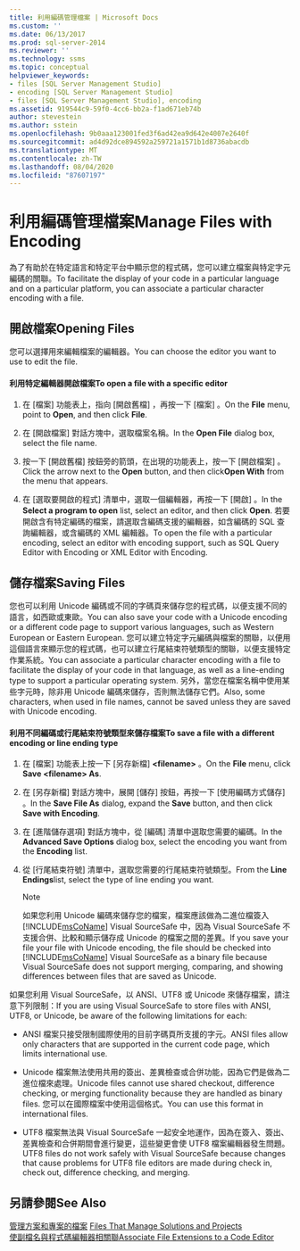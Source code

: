 ```yaml
---
title: 利用編碼管理檔案 | Microsoft Docs
ms.custom: ''
ms.date: 06/13/2017
ms.prod: sql-server-2014
ms.reviewer: ''
ms.technology: ssms
ms.topic: conceptual
helpviewer_keywords:
- files [SQL Server Management Studio]
- encoding [SQL Server Management Studio]
- files [SQL Server Management Studio], encoding
ms.assetid: 919544c9-59f0-4cc6-bb2a-f1ad671eb74b
author: stevestein
ms.author: sstein
ms.openlocfilehash: 9b0aaa123001fed3f6ad42ea9d642e4007e2640f
ms.sourcegitcommit: ad4d92dce894592a259721a1571b1d8736abacdb
ms.translationtype: MT
ms.contentlocale: zh-TW
ms.lasthandoff: 08/04/2020
ms.locfileid: "87607197"
---
```

# <a name="manage-files-with-encoding"></a><span data-ttu-id="6f709-102">利用編碼管理檔案</span><span class="sxs-lookup"><span data-stu-id="6f709-102">Manage Files with Encoding</span></span>
  <span data-ttu-id="6f709-103">為了有助於在特定語言和特定平台中顯示您的程式碼，您可以建立檔案與特定字元編碼的關聯。</span><span class="sxs-lookup"><span data-stu-id="6f709-103">To facilitate the display of your code in a particular language and on a particular platform, you can associate a particular character encoding with a file.</span></span>  
  
## <a name="opening-files"></a><span data-ttu-id="6f709-104">開啟檔案</span><span class="sxs-lookup"><span data-stu-id="6f709-104">Opening Files</span></span>  
 <span data-ttu-id="6f709-105">您可以選擇用來編輯檔案的編輯器。</span><span class="sxs-lookup"><span data-stu-id="6f709-105">You can choose the editor you want to use to edit the file.</span></span>  
  
#### <a name="to-open-a-file-with-a-specific-editor"></a><span data-ttu-id="6f709-106">利用特定編輯器開啟檔案</span><span class="sxs-lookup"><span data-stu-id="6f709-106">To open a file with a specific editor</span></span>  
  
1.  <span data-ttu-id="6f709-107">在 [檔案]  功能表上，指向 [開啟舊檔]  ，再按一下 [檔案]  。</span><span class="sxs-lookup"><span data-stu-id="6f709-107">On the **File** menu, point to **Open**, and then click **File**.</span></span>  
  
2.  <span data-ttu-id="6f709-108">在 [開啟檔案]  對話方塊中，選取檔案名稱。</span><span class="sxs-lookup"><span data-stu-id="6f709-108">In the **Open File** dialog box, select the file name.</span></span>  
  
3.  <span data-ttu-id="6f709-109">按一下 [開啟舊檔]  按鈕旁的箭頭，在出現的功能表上，按一下 [開啟檔案]  。</span><span class="sxs-lookup"><span data-stu-id="6f709-109">Click the arrow next to the **Open** button, and then click**Open With** from the menu that appears.</span></span>  
  
4.  <span data-ttu-id="6f709-110">在 [選取要開啟的程式]  清單中，選取一個編輯器，再按一下 [開啟]  。</span><span class="sxs-lookup"><span data-stu-id="6f709-110">In the **Select a program to open** list, select an editor, and then click **Open**.</span></span> <span data-ttu-id="6f709-111">若要開啟含有特定編碼的檔案，請選取含編碼支援的編輯器，如含編碼的 SQL 查詢編輯器，或含編碼的 XML 編輯器。</span><span class="sxs-lookup"><span data-stu-id="6f709-111">To open the file with a particular encoding, select an editor with encoding support, such as SQL Query Editor with Encoding or XML Editor with Encoding.</span></span>  
  
## <a name="saving-files"></a><span data-ttu-id="6f709-112">儲存檔案</span><span class="sxs-lookup"><span data-stu-id="6f709-112">Saving Files</span></span>  
 <span data-ttu-id="6f709-113">您也可以利用 Unicode 編碼或不同的字碼頁來儲存您的程式碼，以便支援不同的語言，如西歐或東歐。</span><span class="sxs-lookup"><span data-stu-id="6f709-113">You can also save your code with a Unicode encoding or a different code page to support various languages, such as Western European or Eastern European.</span></span> <span data-ttu-id="6f709-114">您可以建立特定字元編碼與檔案的關聯，以便用這個語言來顯示您的程式碼，也可以建立行尾結束符號類型的關聯，以便支援特定作業系統。</span><span class="sxs-lookup"><span data-stu-id="6f709-114">You can associate a particular character encoding with a file to facilitate the display of your code in that language, as well as a line-ending type to support a particular operating system.</span></span> <span data-ttu-id="6f709-115">另外，當您在檔案名稱中使用某些字元時，除非用 Unicode 編碼來儲存，否則無法儲存它們。</span><span class="sxs-lookup"><span data-stu-id="6f709-115">Also, some characters, when used in file names, cannot be saved unless they are saved with Unicode encoding.</span></span>  
  
#### <a name="to-save-a-file-with-a-different-encoding-or-line-ending-type"></a><span data-ttu-id="6f709-116">利用不同編碼或行尾結束符號類型來儲存檔案</span><span class="sxs-lookup"><span data-stu-id="6f709-116">To save a file with a different encoding or line ending type</span></span>  
  
1.  <span data-ttu-id="6f709-117">在 [檔案]  功能表上按一下 [另存新檔] **\<filename>** 。</span><span class="sxs-lookup"><span data-stu-id="6f709-117">On the **File** menu, click **Save \<filename> As**.</span></span>  
  
2.  <span data-ttu-id="6f709-118">在 [另存新檔]  對話方塊中，展開 [儲存]  按鈕，再按一下 [使用編碼方式儲存]  。</span><span class="sxs-lookup"><span data-stu-id="6f709-118">In the **Save File As** dialog, expand the **Save** button, and then click **Save with Encoding**.</span></span>  
  
3.  <span data-ttu-id="6f709-119">在 [進階儲存選項]  對話方塊中，從 [編碼]  清單中選取您需要的編碼。</span><span class="sxs-lookup"><span data-stu-id="6f709-119">In the **Advanced Save Options** dialog box, select the encoding you want from the **Encoding** list.</span></span>  
  
4.  <span data-ttu-id="6f709-120">從 [行尾結束符號]  清單中，選取您需要的行尾結束符號類型。</span><span class="sxs-lookup"><span data-stu-id="6f709-120">From the **Line Endings**list, select the type of line ending you want.</span></span>  
  
    > [!NOTE]  
    >  <span data-ttu-id="6f709-121">如果您利用 Unicode 編碼來儲存您的檔案，檔案應該做為二進位檔簽入 [!INCLUDE[msCoName](../../includes/msconame-md.md)] Visual SourceSafe 中，因為 Visual SourceSafe 不支援合併、比較和顯示儲存成 Unicode 的檔案之間的差異。</span><span class="sxs-lookup"><span data-stu-id="6f709-121">If you save your file your file with Unicode encoding, the file should be checked into [!INCLUDE[msCoName](../../includes/msconame-md.md)] Visual SourceSafe as a binary file because Visual SourceSafe does not support merging, comparing, and showing differences between files that are saved as Unicode.</span></span>  
  
 <span data-ttu-id="6f709-122">如果您利用 Visual SourceSafe，以 ANSI、UTF8 或 Unicode 來儲存檔案，請注意下列限制：</span><span class="sxs-lookup"><span data-stu-id="6f709-122">If you are using Visual SourceSafe to store files with ANSI, UTF8, or Unicode, be aware of the following limitations for each:</span></span>  
  
-   <span data-ttu-id="6f709-123">ANSI 檔案只接受限制國際使用的目前字碼頁所支援的字元。</span><span class="sxs-lookup"><span data-stu-id="6f709-123">ANSI files allow only characters that are supported in the current code page, which limits international use.</span></span>  
  
-   <span data-ttu-id="6f709-124">Unicode 檔案無法使用共用的簽出、差異檢查或合併功能，因為它們是做為二進位檔來處理。</span><span class="sxs-lookup"><span data-stu-id="6f709-124">Unicode files cannot use shared checkout, difference checking, or merging functionality because they are handled as binary files.</span></span> <span data-ttu-id="6f709-125">您可以在國際檔案中使用這個格式。</span><span class="sxs-lookup"><span data-stu-id="6f709-125">You can use this format in international files.</span></span>  
  
-   <span data-ttu-id="6f709-126">UTF8 檔案無法與 Visual SourceSafe 一起安全地運作，因為在簽入、簽出、差異檢查和合併期間會進行變更，這些變更會使 UTF8 檔案編輯器發生問題。</span><span class="sxs-lookup"><span data-stu-id="6f709-126">UTF8 files do not work safely with Visual SourceSafe because changes that cause problems for UTF8 file editors are made during check in, check out, difference checking, and merging.</span></span>  
  
## <a name="see-also"></a><span data-ttu-id="6f709-127">另請參閱</span><span class="sxs-lookup"><span data-stu-id="6f709-127">See Also</span></span>  
 <span data-ttu-id="6f709-128">[管理方案和專案的檔案](files-that-manage-solutions-and-projects.md) </span><span class="sxs-lookup"><span data-stu-id="6f709-128">[Files That Manage Solutions and Projects](files-that-manage-solutions-and-projects.md) </span></span>  
 [<span data-ttu-id="6f709-129">使副檔名與程式碼編輯器相關聯</span><span class="sxs-lookup"><span data-stu-id="6f709-129">Associate File Extensions to a Code Editor</span></span>](../../relational-databases/scripting/associate-file-extensions-to-a-code-editor.md)  
  
  

